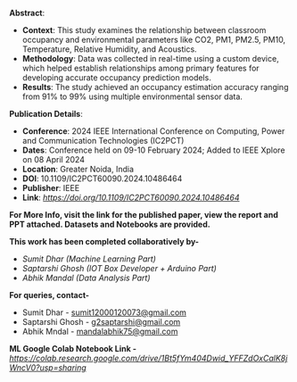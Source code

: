 **Abstract**:

* **Context**: This study examines the relationship between classroom occupancy and environmental parameters like CO2, PM1, PM2.5, PM10, Temperature, Relative Humidity, and Acoustics.
* **Methodology**: Data was collected in real-time using a custom device, which helped establish relationships among primary features for developing accurate occupancy prediction models.
* **Results**: The study achieved an occupancy estimation accuracy ranging from 91% to 99% using multiple environmental sensor data.

**Publication Details**:

* **Conference**: 2024 IEEE International Conference on Computing, Power and Communication Technologies (IC2PCT)
* **Dates**: Conference held on 09-10 February 2024; Added to IEEE Xplore on 08 April 2024
* **Location**: Greater Noida, India
* **DOI**: 10.1109/IC2PCT60090.2024.10486464
* **Publisher**: IEEE
* **Link**: _https://doi.org/10.1109/IC2PCT60090.2024.10486464_

**For More Info, visit the link for the published paper, view the report and PPT attached. Datasets and Notebooks are provided.**

**This work has been completed collaboratively by-**
* *Sumit Dhar (Machine Learning Part)*
* *Saptarshi Ghosh (IOT Box Developer + Arduino Part)*
* *Abhik Mandal (Data Analysis Part)*

**For queries, contact-**
* Sumit Dhar - sumit12000120073@gmail.com
* Saptarshi Ghosh - g2saptarshi@gmail.com
* Abhik Mndal - mandalabhik75@gmail.com



**ML Google Colab Notebook Link -** _https://colab.research.google.com/drive/1Bt5fYm404Dwid_YFFZdOxCalK8jWncV0?usp=sharing_
